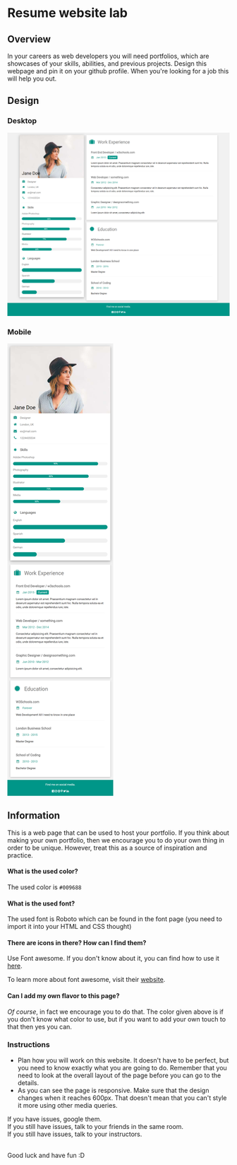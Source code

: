 # **Resume website lab**

## **Overview**
In your careers as web developers you will need portfolios, which are showcases of your skills, abilities, and previous projects. Design this webpage and pin it on your github profile. When you're looking for a job this will help you out.

## **Design**
### Desktop
![](images/2021-05-03-15-52-14.png)
### Mobile
![](images/2021-05-03-15-51-53.png)

## **Information**
This is a web page that can be used to host your portfolio. If you think about making your own portfolio, then we encourage you to do your own thing in order to be unique. However, treat this as a source of inspiration and practice.

#### **What is the used color?**
The used color is `#009688`

#### **What is the used font?**
The used font is Roboto which can be found in the font page (you need to import it into your HTML and CSS thought)

#### **There are icons in there? How can I find them?**
Use Font awesome. If you don't know about it, you can find how to use it [here](https://www.w3schools.com/icons/fontawesome_icons_intro.asp). 

To learn more about font awesome, visit their [website](https://fontawesome.com/).

#### **Can I add my own flavor to this page?**
*Of course*, in fact we encourage you to do that. The color given above is if you don't know what color to use, but if you want to add your own touch to that then yes you can.

### **Instructions**
- Plan how you will work on this website. It doesn't have to be perfect, but you need to know exactly what you are going to do. Remember that you need to look at the overall layout of the page before you can go to the details.
- As you can see the page is responsive. Make sure that the design changes when it reaches 600px. That doesn't mean that you can't style it more using other media queries.

If you have issues, google them.
<br>
If you still have issues, talk to your friends in the same room.
<br>
If you still have issues, talk to your instructors.
<br>
<br>

Good luck and have fun :D 
